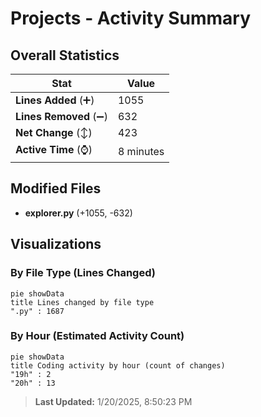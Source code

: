 # Projects - Activity Summary 

## Overall Statistics

| Stat                   | Value                                                             |
| ---------------------- | ----------------------------------------------------------------- |
| **Lines Added** (➕)   | 1055                                          |
| **Lines Removed** (➖) | 632                                        |
| **Net Change** (↕)    | 423                |
| **Active Time** (⌚)   | 8 minutes |


## Modified Files
- **explorer.py** (+1055, -632)

## Visualizations

### By File Type (Lines Changed)

```mermaid
pie showData
title Lines changed by file type
".py" : 1687
```

### By Hour (Estimated Activity Count)

```mermaid
pie showData
title Coding activity by hour (count of changes)
"19h" : 2
"20h" : 13
```


> **Last Updated:** 1/20/2025, 8:50:23 PM